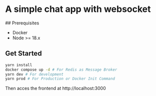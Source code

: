 # A simple chat app with websocket

## Prerequisites

- Docker
- Node >= 18.x

## Get Started

```bash
yarn install
docker compose up -d # For Redis as Message Broker
yarn dev # For development
yarn prod # For Production or Docker Init Command
```

Then acces the frontend at http://localhost:3000
